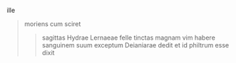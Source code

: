 ille
> moriens
> cum sciret
> > sagittas Hydrae Lernaeae felle tinctas magnam vim habere
sanguinem suum
> > exceptum
Deianiarae dedit et
> id philtrum esse
dixit 
